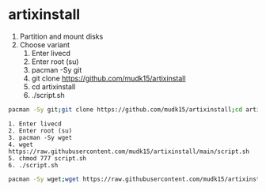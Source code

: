 # artixinstall
1. Partition and mount disks
2. Choose variant
    1. Enter livecd
    2. Enter root (su)
    3. pacman -Sy git
    4. git clone https://github.com/mudk15/artixinstall
    5. cd artixinstall
    6. ./script.sh
```bash
pacman -Sy git;git clone https://github.com/mudk15/artixinstall;cd artixinstall;./script.sh
```
    1. Enter livecd
    2. Enter root (su)
    3. pacman -Sy wget
    4. wget https://raw.githubusercontent.com/mudk15/artixinstall/main/script.sh
    5. chmod 777 script.sh
    6. ./script.sh
```bash
pacman -Sy wget;wget https://raw.githubusercontent.com/mudk15/artixinstall/main/script.sh;chmod 777 script.sh;./script.sh
```
